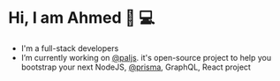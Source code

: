 # Hi, I am Ahmed   👋 :computer:

- I'm a full-stack developers 
- I’m currently working on [@paljs](https://github.com/paljs). it's open-source project to help you bootstrap your next NodeJS, [@prisma](https://github.com/prisma), GraphQL, React project

<!--
**AhmedElywa/AhmedElywa** is a ✨ _special_ ✨ repository because its `README.md` (this file) appears on your GitHub profile.

Here are some ideas to get you started:

- 🔭 I’m currently working on ...
- 🌱 I’m currently learning ...
- 👯 I’m looking to collaborate on ...
- 🤔 I’m looking for help with ...
- 💬 Ask me about ...
- 📫 How to reach me: ...
- 😄 Pronouns: ...
- ⚡ Fun fact: ...
-->
